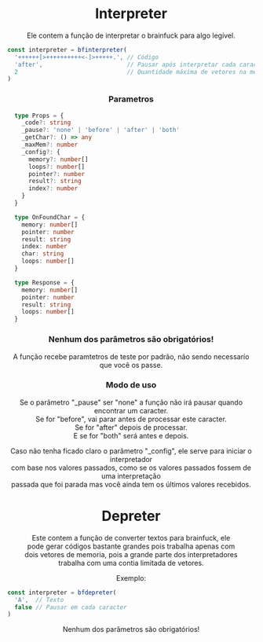 <div align='center'>

# Interpreter
Ele contem a função de interpretar o brainfuck para algo legível.

<div align='left'>

  ```js
  const interpreter = bfinterpreter(
    '++++++[>++++++++++<-]>+++++.', // Código
    'after',                        // Pausar após interpretar cada caracter
    2                               // Quantidade máxima de vetores na memória
  )
  ```
</div>

### Parametros
<div align='left'>

```ts
  type Props = {
    _code?: string
    _pause?: 'none' | 'before' | 'after' | 'both'
    _getChar?: () => any
    _maxMem?: number
    _config?: {
      memory?: number[]
      loops?: number[]
      pointer?: number
      result?: string
      index?: number
    }
  }

  type OnFoundChar = {
    memory: number[]
    pointer: number
    result: string
    index: number
    char: string
    loops: number[]
  }

  type Response = {
    memory: number[]
    pointer: number
    result: string
    loops: number[]
  }
```
</div>

### Nenhum dos parâmetros são obrigatórios!
A função recebe paramtetros de teste por padrão, não sendo necessarío que você os passe.

### Modo de uso
Se o parâmetro "_pause" ser "none" a função não irá pausar quando encontrar um caracter.  
Se for "before", vai parar antes de processar este caracter.  
Se for "after" depois de processar.  
E se for "both" será antes e depois.

Caso não tenha ficado claro o parâmetro "_config", ele serve para iniciar o interpretador  
com base nos valores passados, como se os valores passados fossem de uma interpretação  
passada que foi parada mas você ainda tem os últimos valores recebidos.


# Depreter
Este contem a função de converter textos para brainfuck, ele  
pode gerar códigos bastante grandes pois trabalha apenas com  
dois vetores de memoria, pois a grande parte dos interpretadores  
trabalha com uma contia limitada de vetores.

Exemplo:
<div align='left'>

  ```js
  const interpreter = bfdepreter(
    'A',  // Texto
    false // Pausar em cada caracter
  )
  ```
</div>

Nenhum dos parâmetros são obrigatórios!

</div>